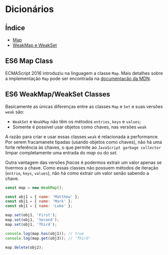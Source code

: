 # Dicionários

## Índice

- [Map](#es6-map-class)
- [WeakMap e WeakSet](#es6-weakmapweakset-classes)

## ES6 Map Class

ECMAScript 2016 introduziu na linguagem a classe `Map`. Mais detalhes sobre a implementação `Map` pode ser encontrada na [documentação da MDN](https://developer.mozilla.org/en-US/docs/Web/JavaScript/Reference/Global_Objects/Map).

## ES6 WeakMap/WeakSet Classes

Basicamente as únicas diferenças entre as classes `Map` e `Set` e suas versões `weak` são:

- `WeakSet` e `WeakMap` não têm os métodos `entries`, `keys` e `values`;
- Somente é possível usar objetos como chaves, nas versões `weak`

A razão para criar e usar essas classes `weak` é relacionada a performance. Por serem fracamanete tipadas (usando objetos como chaves), não há uma forte referência às chaves, o que permite ao `JavaScript garbage collector` limpar completamente uma entrada do _map_ ou do _set_.

Outra vantagem das versões _fracas_ é podermos extrair um valor apenas se tivermos a chave. Como essas classes não possuem métodos de iteração (`entrie`, `keys`, `values`), não há como extrair um valor senão sabendo a chave.

```javascript
const map = new WeakMap();

const obj1 = { name: 'Matthew' };
const obj1 = { name: 'Mark' };
const obj1 = { name: 'Luke' };

map.set(obj1, 'First');
map.set(obj1, 'Second');
map.set(obj1, 'Third');

console.log(map.has(obj1)); // true
console.log(map.get(obj3)); // 'Third'

map.delete(obj2);
```
